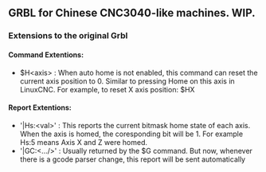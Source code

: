 ## GRBL for Chinese CNC3040-like machines. WIP.
### Extensions to the original Grbl 

#### Command Extentions:
* $H\<axis\> : When auto home is not enabled, this command can reset the current axis position to 0.
 Similar to pressing Home on this axis in LinuxCNC. For example, to reset X axis position: $HX

#### Report Extentions:
* '|Hs:\<val\>' : This reports the current bitmask home state of each axis. When the axis is homed, 
 the coresponding bit will be 1. For example Hs:5 means Axis X and Z were homed.
* '|GC:\<.../>' : Usually returned by the $G command. But now, whenever there is a gcode parser change,
 this report will be sent automatically
 
